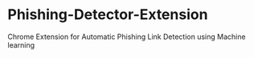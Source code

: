 # Phishing-Detector-Extension
Chrome Extension for Automatic Phishing Link Detection using Machine learning 
